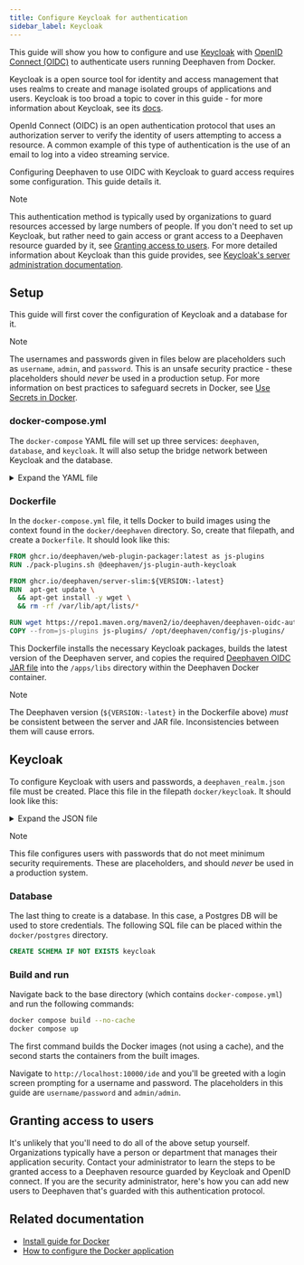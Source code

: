```yaml
---
title: Configure Keycloak for authentication
sidebar_label: Keycloak
---
```


This guide will show you how to configure and use [Keycloak](https://www.keycloak.org/) with [OpenID Connect (OIDC)](https://openid.net/developers/how-connect-works/) to authenticate users running Deephaven from Docker.

Keycloak is a open source tool for identity and access management that uses realms to create and manage isolated groups of applications and users. Keycloak is too broad a topic to cover in this guide - for more information about Keycloak, see its [docs](https://www.keycloak.org/documentation).

OpenId Connect (OIDC) is an open authentication protocol that uses an authorization server to verify the identity of users attempting to access a resource. A common example of this type of authentication is the use of an email to log into a video streaming service.

Configuring Deephaven to use OIDC with Keycloak to guard access requires some configuration. This guide details it.

> [!NOTE]
> This authentication method is typically used by organizations to guard resources accessed by large numbers of people. If you don't need to set up Keycloak, but rather need to gain access or grant access to a Deephaven resource guarded by it, see [Granting access to users](#granting-access-to-users). For more detailed information about Keycloak than this guide provides, see [Keycloak's server administration documentation](https://www.keycloak.org/docs/latest/server_admin/).

## Setup

This guide will first cover the configuration of Keycloak and a database for it.

> [!NOTE]
> The usernames and passwords given in files below are placeholders such as `username`, `admin`, and `password`. This is an unsafe security practice - these placeholders should _never_ be used in a production setup. For more information on best practices to safeguard secrets in Docker, see [Use Secrets in Docker](https://docs.docker.com/compose/use-secrets/).

### docker-compose.yml

The `docker-compose` YAML file will set up three services: `deephaven`, `database`, and `keycloak`. It will also setup the bridge network between Keycloak and the database.

<details>
<summary> Expand the YAML file </summary>

```yaml
services:
  deephaven:
    container_name: deephaven
    build:
      context: docker/deephaven
    environment:
      JAVA_OPTS: -Xmx4g
        -DAuthHandlers=io.deephaven.authentication.oidc.OidcAuthenticationHandler
        -Dauthentication.oidc.keycloak.url=http://10.222.1.10:8080
        -Dauthentication.oidc.keycloak.realm=deephaven_core
        -Dauthentication.oidc.keycloak.clientId=deephaven
        -Dauthentication.client.configuration.list=AuthHandlers,authentication.oidc.keycloak.url,authentication.oidc.keycloak.realm,authentication.oidc.keycloak.clientId
      START_OPS: -Ddeephaven.console.type=python
    ports:
      - "10000:10000"
    volumes:
      - ./data/deephaven:/data/storage
    depends_on:
      keycloak:
        condition: service_healthy
    networks:
      - dh_auth_ntw

  database:
    image: postgres:14.2
    container_name: postgres
    hostname: postgres
    volumes:
      - ./docker/postgres/init-keycloak.sql:/docker-entrypoint-initdb.d/init-keycloak.sql:ro
    expose:
      - 5432
    environment:
      - POSTGRES_PASSWORD=password
    command: postgres -c fsync=off -c synchronous_commit=off
    networks:
      - dh_auth_ntw

  keycloak:
    image: quay.io/keycloak/keycloak:19.0.1
    container_name: keycloak
    environment:
      - KEYCLOAK_LOGLEVEL=ALL
      - KEYCLOAK_ADMIN=admin
      - KEYCLOAK_ADMIN_PASSWORD=admin
      - DB_VENDOR=postgres
      - DB_ADDR=postgres
      - DB_DATABASE=postgres
      - DB_USER=postgres
      - DB_SCHEMA=keycloak
      - DB_PASSWORD=password
    command:
      - start-dev
      - --db postgres
      - --db-url-host postgres
      - --db-url-database postgres
      - --db-username postgres
      - --db-password password
      - --db-schema keycloak
      - --import-realm
      - --health-enabled=true
    healthcheck:
      test: ["CMD", "curl", "-f", "http://localhost:8080/health/ready"]
      interval: 3s
      timeout: 2s
      retries: 60
    ports:
      - "8080:8080"
    volumes:
      - ./docker/keycloak/deephaven_realm.json:/opt/keycloak/data/import/deephaven_realm.json:ro
    depends_on:
      - database
    networks:
      dh_auth_ntw:
        ipv4_address: 10.222.1.10

networks:
  dh_auth_ntw:
    driver: bridge
    ipam:
      config:
        - subnet: 10.222.1.0/24
```

</details>

### Dockerfile

In the `docker-compose.yml` file, it tells Docker to build images using the context found in the `docker/deephaven` directory. So, create that filepath, and create a `Dockerfile`. It should look like this:

```dockerfile
FROM ghcr.io/deephaven/web-plugin-packager:latest as js-plugins
RUN ./pack-plugins.sh @deephaven/js-plugin-auth-keycloak

FROM ghcr.io/deephaven/server-slim:${VERSION:-latest}
RUN  apt-get update \
  && apt-get install -y wget \
  && rm -rf /var/lib/apt/lists/*

RUN wget https://repo1.maven.org/maven2/io/deephaven/deephaven-oidc-authentication-provider/${VERSION:-latest}/deephaven-oidc-authentication-provider-${VERSION:-latest}.jar -P /apps/libs/
COPY --from=js-plugins js-plugins/ /opt/deephaven/config/js-plugins/
```

This Dockerfile installs the necessary Keycloak packages, builds the latest version of the Deephaven server, and copies the required [Deephaven OIDC JAR file](https://repo1.maven.org/maven2/io/deephaven/deephaven-oidc-authentication-provider/0.36.0/deephaven-oidc-authentication-provider-0.36.0.jar) into the `/apps/libs` directory within the Deephaven Docker container.

> [!NOTE]
> The Deephaven version (`${VERSION:-latest}` in the Dockerfile above) _must_ be consistent between the server and JAR file. Inconsistencies between them will cause errors.

## Keycloak

To configure Keycloak with users and passwords, a `deephaven_realm.json` file must be created. Place this file in the filepath `docker/keycloak`. It should look like this:

<details>
<summary> Expand the JSON file </summary>

```json
{
  "realm": "deephaven_core",
  "enabled": true,
  "users": [
    {
      "username": "user",
      "enabled": true,
      "credentials": [
        {
          "type": "password",
          "value": "user"
        }
      ],
      "realmRoles": ["user"]
    },
    {
      "username": "admin",
      "enabled": true,
      "credentials": [
        {
          "type": "password",
          "value": "admin"
        }
      ],
      "realmRoles": ["user", "admin"]
    }
  ],
  "roles": {
    "realm": [
      {
        "name": "user",
        "description": "User privileges"
      },
      {
        "name": "admin",
        "description": "Administrator privileges"
      }
    ]
  },
  "defaultRoles": ["user"],
  "clients": [
    {
      "clientId": "deephaven",
      "name": "Deephaven Core",
      "description": "Deephaven Core, a real-time query engine",
      "rootUrl": "",
      "adminUrl": "",
      "baseUrl": "",
      "surrogateAuthRequired": false,
      "enabled": true,
      "publicClient": true,
      "alwaysDisplayInConsole": true,
      "clientAuthenticatorType": "client-secret",
      "redirectUris": [
        "http://127.0.0.1:10000/*",
        "https://127.0.0.1:8443/*",
        "http://localhost:10000/*",
        "https://localhost:8443/*"
      ],
      "webOrigins": ["+"],
      "notBefore": 0,
      "bearerOnly": false,
      "consentRequired": false,
      "standardFlowEnabled": true,
      "implicitFlowEnabled": false,
      "directAccessGrantsEnabled": true,
      "serviceAccountsEnabled": false,
      "frontchannelLogout": true,
      "protocol": "openid-connect",
      "attributes": {
        "oidc.ciba.grant.enabled": "false",
        "client.secret.creation.time": "1672520481",
        "backchannel.logout.session.required": "true",
        "backchannel.logout.revoke.offline.tokens": "false",
        "backchannel.logout.url": "",
        "post.logout.redirect.uris": "+",
        "display.on.consent.screen": "false",
        "oauth2.device.authorization.grant.enabled": "false",
        "request.uris": "",
        "consent.screen.text": "",
        "frontchannel.logout.url": "",
        "login_theme": ""
      },
      "authenticationFlowBindingOverrides": {},
      "fullScopeAllowed": true,
      "nodeReRegistrationTimeout": -1,
      "defaultClientScopes": [
        "web-origins",
        "acr",
        "roles",
        "profile",
        "email"
      ],
      "optionalClientScopes": [
        "address",
        "phone",
        "offline_access",
        "microprofile-jwt"
      ],
      "access": {
        "view": true,
        "configure": true,
        "manage": true
      },
      "authorizationServicesEnabled": false
    }
  ]
}
```

</details>

> [!NOTE]
> This file configures users with passwords that do not meet minimum security requirements. These are placeholders, and should _never_ be used in a production system.

### Database

The last thing to create is a database. In this case, a Postgres DB will be used to store credentials. The following SQL file can be placed within the `docker/postgres` directory.

```sql
CREATE SCHEMA IF NOT EXISTS keycloak
```

### Build and run

Navigate back to the base directory (which contains `docker-compose.yml`) and run the following commands:

```bash
docker compose build --no-cache
docker compose up
```

The first command builds the Docker images (not using a cache), and the second starts the containers from the built images.

Navigate to `http://localhost:10000/ide` and you'll be greeted with a login screen prompting for a username and password. The placeholders in this guide are `username/password` and `admin/admin`.

## Granting access to users

It's unlikely that you'll need to do all of the above setup yourself. Organizations typically have a person or department that manages their application security. Contact your administrator to learn the steps to be granted access to a Deephaven resource guarded by Keycloak and OpenID connect. If you are the security administrator, here's how you can add new users to Deephaven that's guarded with this authentication protocol.

<!-- TODO: Section on adding new users to the Keycloak realm -->

## Related documentation

- [Install guide for Docker](../../tutorials/docker-install.md)
- [How to configure the Docker application](../configuration/docker-application.md)

